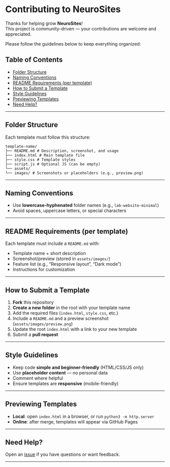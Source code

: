 # Contributing to NeuroSites

Thanks for helping grow **NeuroSites**!  
This project is community-driven — your contributions are welcome and appreciated.

Please follow the guidelines below to keep everything organized:

## Table of Contents

- [Folder Structure](#folder-structure)
- [Naming Conventions](#naming-conventions)
- [README Requirements (per template)](#readme-requirements-per-template)
- [How to Submit a Template](#how-to-submit-a-template)
- [Style Guidelines](#style-guidelines)
- [Previewing Templates](#previewing-templates)
- [Need Help?](#need-help)

---

## Folder Structure

Each template must follow this structure:
```
template-name/
├── README.md # Description, screenshot, and usage
├── index.html # Main template file
├── style.css # Template styles
├── script.js # Optional JS (can be empty)
└── assets/
└── images/ # Screenshots or placeholders (e.g., preview.png)
```

---

## Naming Conventions

- Use **lowercase-hyphenated** folder names (e.g., `lab-website-minimal`)
- Avoid spaces, uppercase letters, or special characters

---

## README Requirements (per template)

Each template must include a `README.md` with:

- Template name + short description
- Screenshot/preview (stored in `assets/images/`)
- Feature list (e.g., “Responsive layout”, “Dark mode”)
- Instructions for customization

---

## How to Submit a Template

1. **Fork** this repository
2. **Create a new folder** in the root with your template name
3. Add the required files (`index.html`, `style.css`, etc.)
4. Include a `README.md` and a preview screenshot (`assets/images/preview.png`)
5. Update the root `index.html` with a link to your new template
6. Submit a **pull request**

---

## Style Guidelines

- Keep code **simple and beginner-friendly** (HTML/CSS/JS only)
- Use **placeholder content** — no personal data
- Comment where helpful
- Ensure templates are **responsive** (mobile-friendly)

---

## Previewing Templates

- **Local**: open `index.html` in a browser, or run `python3 -m http.server`
- **Online**: after merge, templates will appear via GitHub Pages

---

## Need Help?

Open an [issue](../../issues) if you have questions or want feedback.

---
